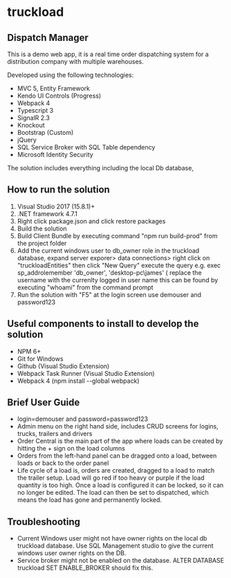 # truckload
## Dispatch Manager

This is a demo web app, it is a real time order dispatching system for a distribution company with multiple warehouses.

Developed using the following technologies:

* MVC 5, Entity Framework
* Kendo UI Controls (Progress)
* Webpack 4
* Typescript 3
* SignalR 2.3
* Knockout
* Bootstrap (Custom)
* jQuery
* SQL Service Broker with SQL Table dependency 
* Microsoft Identity Security

The solution includes everything including the local Db database, 

## How to run the solution

1. Visual Studio 2017 (15.8.1)+
2. .NET framework 4.7.1
3. Right click package.json and click restore packages
4. Build the solution
5. Build Client Bundle by executing command "npm run build-prod" from the project folder
6. Add the current windows user to db_owner role in the truckload database, expand server exporer> data connections> right click on "truckloadEntities" then click "New Query" execute the query e.g. exec sp_addrolemember 'db_owner', 'desktop-pc\james' ( replace the username with the currenlty logged in user name this can be found by executing "whoami" from the command prompt
7. Run the solution with "F5" at the login screen use demouser and password123

## Useful components to install to develop the solution
* NPM 6+
* Git for Windows
* Github (Visual Studio Extension)
* Webpack Task Runner (Visual Studio Extension) 
* Webpack 4 (npm install --global webpack)

## Brief User Guide
* login=demouser and password=password123
* Admin menu on the right hand side, includes CRUD screens for logins, trucks, trailers and drivers
* Order Central is the main part of the app where loads can be created by hitting the + sign on the load columns
* Orders from the left-hand panel can be dragged onto a load, between loads or back to the order panel
* Life cycle of a load is, orders are created, dragged to a load to match the trailer setup. Load will go red if too heavy or purple if the load quantity is too high. Once a load is configured it can be locked, so it can no longer be edited. The load can then be set to dispatched, which means the load has gone and permanently locked.

## Troubleshooting
* Current Windows user might not have owner rights on the local db truckload database. Use SQL Management studio to give the current windows user owner rights on the DB.
* Service broker might not be enabled on the database. ALTER DATABASE truckload SET ENABLE_BROKER should fix this.

